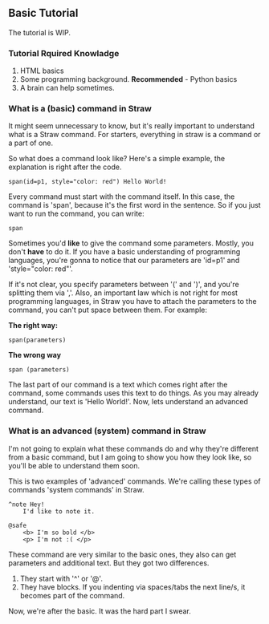 
## Basic Tutorial
The tutorial is WIP.

### Tutorial Rquired Knowladge
1. HTML basics
2. Some programming background. **Recommended** - Python basics
3. A brain can help sometimes.

### What is a (basic) command in Straw
It might seem unnecessary to know, but it's really important to understand what is a Straw command. 
For starters, everything in straw is a command or a part of one.

So what does a command look like? Here's a simple example, the explanation is right after the code.

    span(id=p1, style="color: red") Hello World!
Every command must start with the command itself. In this case, the command is 'span', because it's the first word in the sentence.  So if you just want to run the command, you can write:

    span

Sometimes you'd **like** to give the command some parameters. Mostly, you don't **have** to do it. 
If you have a basic understanding of programming languages, you're gonna to notice that our parameters are 'id=p1' and 'style="color: red"'.

If it's not clear, you specify parameters between '(' and ')', and you're splitting them via ','.
Also, an important law which is not right for most programming languages, in Straw you have to attach the parameters to the command, you can't put space between them. For example:

**The right way:**

    span(parameters)

**The wrong way**

    span (parameters)

The last part of our command is a text which comes right after the command, some commands uses this text to do things. 
As you may already understand, our text is 'Hello World!'. 
Now, lets understand an advanced command.

### What is an advanced (system) command in Straw
I'm not going to explain what these commands do and why they're different from a basic command, but I am going to show you how they look like, so you'll be able to understand them soon.

This is two examples of 'advanced' commands. We're calling these types of commands 'system commands' in Straw.

    ^note Hey!
	    I'd like to note it.

    @safe
	    <b> I'm so bold </b>
	    <p> I'm not :( </p>
These command are very similar to the basic ones, they also can get parameters and additional text. But they got two differences.
1. They start with '^' or '@'. 
2. They have blocks. If you indenting via spaces/tabs the next line/s, it becomes part of the command.

Now, we're after the basic. It was the hard part I swear. 
